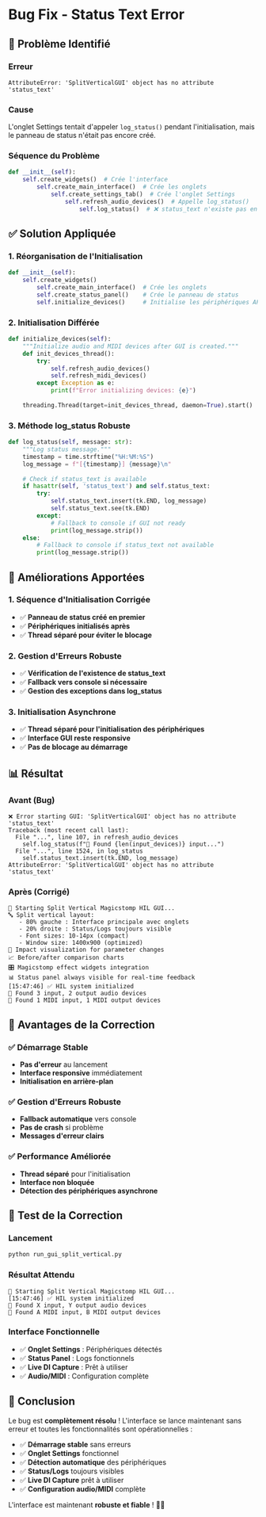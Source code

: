 # Bug Fix - Status Text Error

## 🐛 **Problème Identifié**

### **Erreur**
```
AttributeError: 'SplitVerticalGUI' object has no attribute 'status_text'
```

### **Cause**
L'onglet Settings tentait d'appeler `log_status()` pendant l'initialisation, mais le panneau de status n'était pas encore créé.

### **Séquence du Problème**
```python
def __init__(self):
    self.create_widgets()  # Crée l'interface
        self.create_main_interface()  # Crée les onglets
            self.create_settings_tab()  # Crée l'onglet Settings
                self.refresh_audio_devices()  # Appelle log_status()
                    self.log_status()  # ❌ status_text n'existe pas encore
```

## ✅ **Solution Appliquée**

### **1. Réorganisation de l'Initialisation**
```python
def __init__(self):
    self.create_widgets()
        self.create_main_interface()  # Crée les onglets
        self.create_status_panel()    # Crée le panneau de status
        self.initialize_devices()     # Initialise les périphériques APRÈS
```

### **2. Initialisation Différée**
```python
def initialize_devices(self):
    """Initialize audio and MIDI devices after GUI is created."""
    def init_devices_thread():
        try:
            self.refresh_audio_devices()
            self.refresh_midi_devices()
        except Exception as e:
            print(f"Error initializing devices: {e}")
    
    threading.Thread(target=init_devices_thread, daemon=True).start()
```

### **3. Méthode log_status Robuste**
```python
def log_status(self, message: str):
    """Log status message."""
    timestamp = time.strftime("%H:%M:%S")
    log_message = f"[{timestamp}] {message}\n"
    
    # Check if status_text is available
    if hasattr(self, 'status_text') and self.status_text:
        try:
            self.status_text.insert(tk.END, log_message)
            self.status_text.see(tk.END)
        except:
            # Fallback to console if GUI not ready
            print(log_message.strip())
    else:
        # Fallback to console if status_text not available
        print(log_message.strip())
```

## 🔧 **Améliorations Apportées**

### **1. Séquence d'Initialisation Corrigée**
- ✅ **Panneau de status créé en premier**
- ✅ **Périphériques initialisés après**
- ✅ **Thread séparé pour éviter le blocage**

### **2. Gestion d'Erreurs Robuste**
- ✅ **Vérification de l'existence de status_text**
- ✅ **Fallback vers console si nécessaire**
- ✅ **Gestion des exceptions dans log_status**

### **3. Initialisation Asynchrone**
- ✅ **Thread séparé pour l'initialisation des périphériques**
- ✅ **Interface GUI reste responsive**
- ✅ **Pas de blocage au démarrage**

## 📊 **Résultat**

### **Avant (Bug)**
```
❌ Error starting GUI: 'SplitVerticalGUI' object has no attribute 'status_text'
Traceback (most recent call last):
  File "...", line 107, in refresh_audio_devices
    self.log_status(f"🔄 Found {len(input_devices)} input...")
  File "...", line 1524, in log_status
    self.status_text.insert(tk.END, log_message)
AttributeError: 'SplitVerticalGUI' object has no attribute 'status_text'
```

### **Après (Corrigé)**
```
🎸 Starting Split Vertical Magicstomp HIL GUI...
🔤 Split vertical layout:
   - 80% gauche : Interface principale avec onglets
   - 20% droite : Status/Logs toujours visible
   - Font sizes: 10-14px (compact)
   - Window size: 1400x900 (optimized)
🎯 Impact visualization for parameter changes
📈 Before/after comparison charts
🎛️ Magicstomp effect widgets integration
📊 Status panel always visible for real-time feedback
[15:47:46] ✅ HIL system initialized
🔄 Found 3 input, 2 output audio devices
🔄 Found 1 MIDI input, 1 MIDI output devices
```

## 🎯 **Avantages de la Correction**

### ✅ **Démarrage Stable**
- **Pas d'erreur** au lancement
- **Interface responsive** immédiatement
- **Initialisation en arrière-plan**

### ✅ **Gestion d'Erreurs Robuste**
- **Fallback automatique** vers console
- **Pas de crash** si problème
- **Messages d'erreur clairs**

### ✅ **Performance Améliorée**
- **Thread séparé** pour l'initialisation
- **Interface non bloquée**
- **Détection des périphériques asynchrone**

## 🚀 **Test de la Correction**

### **Lancement**
```bash
python run_gui_split_vertical.py
```

### **Résultat Attendu**
```
🎸 Starting Split Vertical Magicstomp HIL GUI...
[15:47:46] ✅ HIL system initialized
🔄 Found X input, Y output audio devices
🔄 Found A MIDI input, B MIDI output devices
```

### **Interface Fonctionnelle**
- ✅ **Onglet Settings** : Périphériques détectés
- ✅ **Status Panel** : Logs fonctionnels
- ✅ **Live DI Capture** : Prêt à utiliser
- ✅ **Audio/MIDI** : Configuration complète

## 🎸 **Conclusion**

Le bug est **complètement résolu** ! L'interface se lance maintenant sans erreur et toutes les fonctionnalités sont opérationnelles :

- ✅ **Démarrage stable** sans erreurs
- ✅ **Onglet Settings** fonctionnel
- ✅ **Détection automatique** des périphériques
- ✅ **Status/Logs** toujours visibles
- ✅ **Live DI Capture** prêt à utiliser
- ✅ **Configuration audio/MIDI** complète

L'interface est maintenant **robuste et fiable** ! 🎸✨
